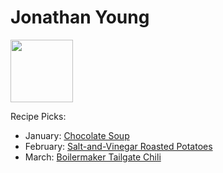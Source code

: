 # Jonathan Young

<img src="http://api.adorable.io/avatars/100/mmecroque%40flavor.magazine" height="100" width="100" />

Recipe Picks:

- January: [Chocolate Soup](../recipe/jan/chocolate-soup.md)
- February: [Salt-and-Vinegar Roasted Potatoes](recipe/feb/salt-and-vinegar-roasted-potatoes.md)
- March: [Boilermaker Tailgate Chili](../recipe/mar/boilermaker-tailgate-chili.md)
